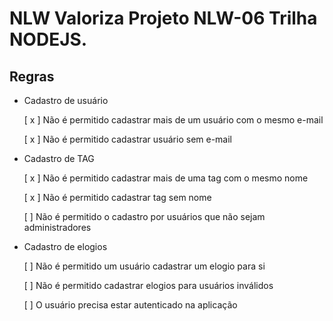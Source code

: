 # NLW Valoriza Projeto NLW-06 Trilha NODEJS.

## Regras

- Cadastro de usuário

  [ x ] Não é permitido cadastrar mais de um usuário com o mesmo e-mail

  [ x ] Não é permitido cadastrar usuário sem e-mail

- Cadastro de TAG

  [ x ] Não é permitido cadastrar mais de uma tag com o mesmo nome

  [ x ] Não é permitido cadastrar tag sem nome

  [ ] Não é permitido o cadastro por usuários que não sejam administradores

- Cadastro de elogios

  [ ] Não é permitido um usuário cadastrar um elogio para si

  [ ] Não é permitido cadastrar elogios para usuários inválidos

  [ ] O usuário precisa estar autenticado na aplicação
